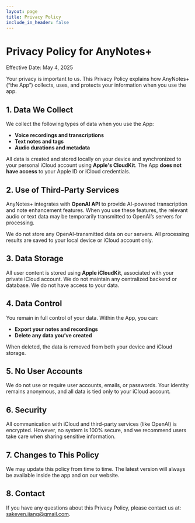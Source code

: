 ```yaml
---
layout: page
title: Privacy Policy
include_in_header: false
---
```


# **Privacy Policy for AnyNotes+**

Effective Date: May 4, 2025

Your privacy is important to us. This Privacy Policy explains how AnyNotes+ (“the App”) collects, uses, and protects your information when you use the app.

## **1. Data We Collect**

We collect the following types of data when you use the App:

* **Voice recordings and transcriptions**
* **Text notes and tags**
* **Audio durations and metadata**

All data is created and stored locally on your device and synchronized to your personal iCloud account using **Apple's CloudKit**. The App **does not have access** to your Apple ID or iCloud credentials.

## **2. Use of Third-Party Services**

AnyNotes+ integrates with **OpenAI API** to provide AI-powered transcription and note enhancement features. When you use these features, the relevant audio or text data may be temporarily transmitted to OpenAI’s servers for processing.

We do not store any OpenAI-transmitted data on our servers. All processing results are saved to your local device or iCloud account only.

## **3. Data Storage**

All user content is stored using **Apple iCloudKit**, associated with your private iCloud account. We do not maintain any centralized backend or database. We do not have access to your data.

## **4. Data Control**

You remain in full control of your data. Within the App, you can:

* **Export your notes and recordings**
* **Delete any data you’ve created**

When deleted, the data is removed from both your device and iCloud storage.

## **5. No User Accounts**

We do not use or require user accounts, emails, or passwords. Your identity remains anonymous, and all data is tied only to your iCloud account.

## **6. Security**

All communication with iCloud and third-party services (like OpenAI) is encrypted. However, no system is 100% secure, and we recommend users take care when sharing sensitive information.

## **7. Changes to This Policy**

We may update this policy from time to time. The latest version will always be available inside the app and on our website.

## **8. Contact**

If you have any questions about this Privacy Policy, please contact us at: [sakeven.jiang@gmail.com](mailto:sakeven.jiang@gmail.com).

